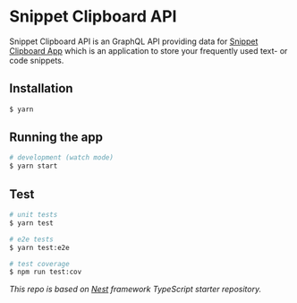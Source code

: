 # Snippet Clipboard API

Snippet Clipboard API is an GraphQL API providing data for [Snippet Clipboard App](https://github.com/AndreasFurster/snippet-clipboard-app) which is an application to store your frequently used text- or code snippets.

## Installation

```bash
$ yarn
```

## Running the app

```bash
# development (watch mode)
$ yarn start
```

## Test

```bash
# unit tests
$ yarn test

# e2e tests
$ yarn test:e2e

# test coverage
$ npm run test:cov
```


_This repo is based on [Nest](https://github.com/nestjs/nest) framework TypeScript starter repository._
